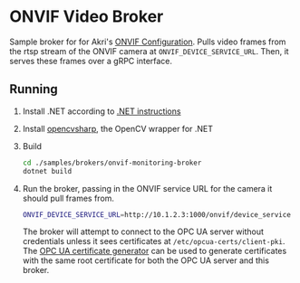 # ONVIF Video Broker
Sample broker for for Akri's [ONVIF Configuration](https://docs.akri.sh/discovery-handlers/onvif). Pulls video frames
from the rtsp stream of the ONVIF camera at `ONVIF_DEVICE_SERVICE_URL`. Then, it serves these frames over a gRPC
interface. 

## Running
1. Install .NET according to [.NET instructions](https://docs.microsoft.com/dotnet/core/install/linux-ubuntu)
1. Install [opencvsharp](https://github.com/shimat/opencvsharp), the OpenCV wrapper for .NET
1. Build
    ```sh
    cd ./samples/brokers/onvif-monitoring-broker
    dotnet build
    ```
1. Run the broker, passing in the ONVIF service URL for the camera it should pull frames from.
    ```sh
    ONVIF_DEVICE_SERVICE_URL=http://10.1.2.3:1000/onvif/device_service dotnet run
    ```

    The broker will attempt to connect to the OPC UA server without credentials unless it sees certificates at
    `/etc/opcua-certs/client-pki`. The [OPC UA certificate generator](../../opcua-certificate-generator) can be used to
    generate certificates with the same root certificate for both the OPC UA server and this broker.